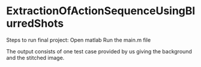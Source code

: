 # ExtractionOfActionSequenceUsingBlurredShots
Steps to run final project:
Open matlab
Run the main.m file 

The output consists of one test case provided by us giving the background and the stitched image.
